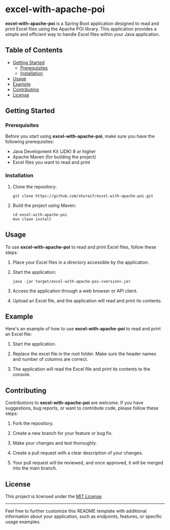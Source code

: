 # excel-with-apache-poi

**excel-with-apache-poi** is a Spring Boot application designed to read and print Excel files using the Apache POI library. This application provides a simple and efficient way to handle Excel files within your Java application.

## Table of Contents

- [Getting Started](#getting-started)
  - [Prerequisites](#prerequisites)
  - [Installation](#installation)
- [Usage](#usage)
- [Example](#example)
- [Contributing](#contributing)
- [License](#license)

## Getting Started

### Prerequisites

Before you start using **excel-with-apache-poi**, make sure you have the following prerequisites:

- Java Development Kit (JDK) 8 or higher
- Apache Maven (for building the project)
- Excel files you want to read and print

### Installation

1. Clone the repository:

   ```shell
   git clone https://github.com/shuraif/excel-with-apache-poi.git
   ```

2. Build the project using Maven:

   ```shell
   cd excel-with-apache-poi
   mvn clean install
   ```

## Usage

To use **excel-with-apache-poi** to read and print Excel files, follow these steps:

1. Place your Excel files in a directory accessible by the application.

2. Start the application:

   ```shell
   java -jar target/excel-with-apache-poi-<version>.jar
   ```

3. Access the application through a web browser or API client.

4. Upload an Excel file, and the application will read and print its contents.

## Example

Here's an example of how to use **excel-with-apache-poi** to read and print an Excel file:

1. Start the application.

2. Replace the excel file in the root folder. Make sure the header names and number of columns are correct.

3. The application will read the Excel file and print its contents to the console.

## Contributing

Contributions to **excel-with-apache-poi** are welcome. If you have suggestions, bug reports, or want to contribute code, please follow these steps:

1. Fork the repository.

2. Create a new branch for your feature or bug fix.

3. Make your changes and test thoroughly.

4. Create a pull request with a clear description of your changes.

5. Your pull request will be reviewed, and once approved, it will be merged into the main branch.

## License

This project is licensed under the [MIT License](LICENSE).

---

Feel free to further customize this README template with additional information about your application, such as endpoints, features, or specific usage examples.
